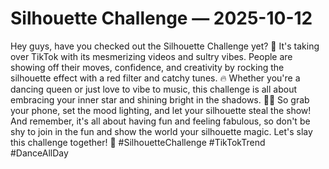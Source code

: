 # Silhouette Challenge — 2025-10-12

Hey guys, have you checked out the Silhouette Challenge yet? 🌟 It's taking over TikTok with its mesmerizing videos and sultry vibes. People are showing off their moves, confidence, and creativity by rocking the silhouette effect with a red filter and catchy tunes. 🔥 Whether you're a dancing queen or just love to vibe to music, this challenge is all about embracing your inner star and shining bright in the shadows. 💃🕺 So grab your phone, set the mood lighting, and let your silhouette steal the show! And remember, it's all about having fun and feeling fabulous, so don't be shy to join in the fun and show the world your silhouette magic. Let's slay this challenge together! 💫 #SilhouetteChallenge #TikTokTrend #DanceAllDay